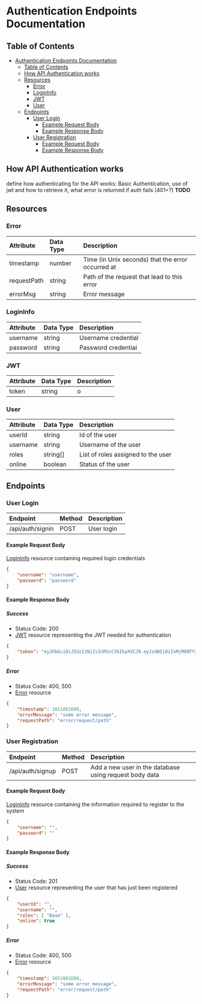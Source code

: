 # Authentication Endpoints Documentation

## Table of Contents

- [Authentication Endpoints Documentation](#authentication-endpoints-documentation)
  - [Table of Contents](#table-of-contents)
  - [How API Authentication works](#how-api-authentication-works)
  - [Resources](#resources)
    - [Error](#error)
    - [LoginInfo](#logininfo)
    - [JWT](#jwt)
    - [User](#user)
  - [Endpoints](#endpoints)
    - [User Login](#user-login)
      - [Example Request Body](#example-request-body)
      - [Example Response Body](#example-response-body)
    - [User Registration](#user-registration)
      - [Example Request Body](#example-request-body-1)
      - [Example Response Body](#example-response-body-1)

## How API Authentication works

define how authenticating for the API works: Basic Authentication, use of jwt and how to retrieve it, what error is returned if auth fails (401=?)
**TODO**

## Resources

### Error

| Attribute | Data Type | Description |
| :-------- | :-------- | :---------- |
| timestamp | number | Time (in Unix seconds) that the error occurred at |
| requestPath | string | Path of the request that lead to this error |
| errorMsg | string | Error message |

### LoginInfo

| Attribute | Data Type | Description |
| :-------- | :-------- | :---------- |
| username | string | Username credential |
| password | string | Password credential |

### JWT

| Attribute | Data Type | Description |
| :-------- | :-------- | :---------- |
| token | string | o |

### User

| Attribute | Data Type | Description |
| :-------- | :-------- | :---------- |
| userId | string | Id of the user |
| username | string | Username of the user |
| roles | string[] | List of roles assigned to the user |
| online | boolean | Status of the user |

## Endpoints

### User Login

| Endpoint | Method | Description |
| :------- | :----- | :---------- |
| /api/auth/signin | POST | User login |

#### Example Request Body

[LoginInfo](#logininfo) resource containing required login credentials

```json
{
    "username": "username",
    "password": "password"
}
```

#### Example Response Body

##### Success

- Status Code: 200
- [JWT](#jwt) resource representing the JWT needed for authentication

```json
{
    "token": "eyJhbGciOiJIUzI1NiIsInR5cCI6IkpXVCJ9.eyJzdWIiOiIxMjM0NTY3ODkwIiwibmFtZSI6IkpvaG4gRG9lIiwiaWF0IjoxNTE2MjM5MDIyfQ.SflKxwRJSMeKKF2QT4fwpMeJf36POk6yJV_adQssw5c"
}
```

##### Error

- Status Code: 400, 500
- [Error](#error) resource

```json
{
    "timestamp": 1651881600,
    "errorMessage": "some error message",
    "requestPath": "error/request/path"
}
```

### User Registration

| Endpoint | Method | Description |
| :------- | :----- | :---------- |
| /api/auth/signup | POST | Add a new user in the database using request body data |

#### Example Request Body

[LoginInfo](#logininfo) resource containing the information required to register to the system

```json
{
    "username": "",
    "password": ""
}
```

#### Example Response Body

##### Success

- Status Code: 201
- [User](#user) resource representing the user that has just been registered

```json
{
    "userId": "",
    "username": "",
    "roles": [ "Base" ],
    "online": true
}
```

##### Error

- Status Code: 400, 500
- [Error](#error) resource

```json
{
    "timestamp": 1651881600,
    "errorMessage": "some error message",
    "requestPath": "error/request/path"
}
```
